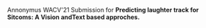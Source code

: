 Annonymus WACV'21 Submission for **Predicting laughter track for Sitcoms: A Vision andText based approches.**
